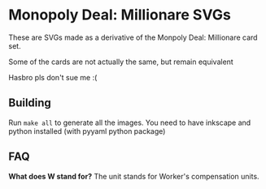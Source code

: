 # Monopoly Deal: Millionare SVGs

These are SVGs made as a derivative of the Monpoly Deal: Millionare card set.

Some of the cards are not actually the same, but remain equivalent

Hasbro pls don't sue me :(

## Building
Run `make all` to generate all the images. You need to have inkscape and python
installed (with pyyaml python package)

## FAQ
**What does W stand for?**
The unit stands for Worker's compensation units.
